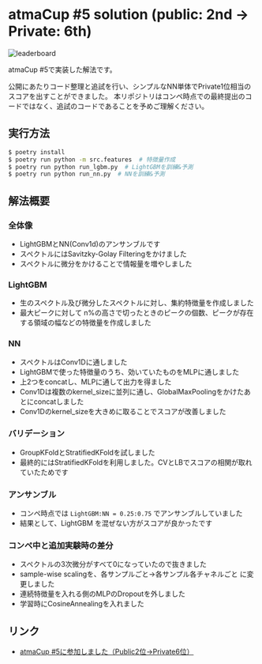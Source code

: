 # atmaCup #5 solution (public: 2nd -> Private: 6th)

![leaderboard](https://user-images.githubusercontent.com/7401498/83965339-f2a77e00-a8ed-11ea-9ba9-763605bddd3d.png)

atmaCup #5で実装した解法です。

公開にあたりコード整理と追試を行い、シンプルなNN単体でPrivate1位相当のスコアを出すことができました。
本リポジトリはコンペ時点での最終提出のコードではなく、追試のコードであることを予めご理解ください。

## 実行方法

```bash
$ poetry install
$ poetry run python -m src.features  # 特徴量作成
$ poetry run python run_lgbm.py  # LightGBMを訓練&予測
$ poetry run python run_nn.py  # NNを訓練&予測
```

## 解法概要

### 全体像

- LightGBMとNN(Conv1d)のアンサンブルです
- スペクトルにはSavitzky-Golay Filteringをかけました
- スペクトルに微分をかけることで情報量を増やしました

### LightGBM

- 生のスペクトル及び微分したスペクトルに対し、集約特徴量を作成しました
- 最大ピークに対して n%の高さで切ったときのピークの個数、ピークが存在する領域の幅などの特徴量を作成しました

### NN

- スペクトルはConv1Dに通しました
- LightGBMで使った特徴量のうち、効いていたものをMLPに通しました
- 上2つをconcatし、MLPに通して出力を得ました
- Conv1Dは複数のkernel_sizeに並列に通し、GlobalMaxPoolingをかけたあとにconcatしました
- Conv1Dのkernel_sizeを大きめに取ることでスコアが改善しました

### バリデーション

- GroupKFoldとStratifiedKFoldを試しました
- 最終的にはStratifiedKFoldを利用しました。CVとLBでスコアの相関が取れていたためです

### アンサンブル

- コンペ時点では `LightGBM:NN = 0.25:0.75` でアンサンブルしていました
- 結果として、LightGBM を混ぜない方がスコアが良かったです

### コンペ中と追加実験時の差分

- スペクトルの3次微分がすべて0になっていたので抜きました
- sample-wise scalingを、各サンプルごと→各サンプル各チャネルごと に変更しました
- 連続特徴量を入れる側のMLPのDropoutを外しました
- 学習時にCosineAnnealingを入れました

## リンク

- [atmaCup #5に参加しました（Public2位→Private6位）](https://amalog.hateblo.jp/entry/atmacup-5)
